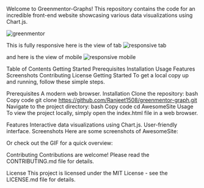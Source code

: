 Welcome to Greenmentor-Graphs! This repository contains the code for an incredible front-end website showcasing various data visualizations using Chart.js.

![greenmentor](https://github.com/Ranjeet1508/greenmentor-graph/assets/128625635/ed82eb44-6e4f-4e34-8c60-a5298ae5bb9c)

This is fully responsive here is the view of tab 
![responsive tab](https://github.com/Ranjeet1508/greenmentor-graph/assets/128625635/de865a8a-86eb-42e0-bd38-2cc15dd128d4)

and here is the view of mobile
![responsive mobile](https://github.com/Ranjeet1508/greenmentor-graph/assets/128625635/95f5b2b3-0944-4786-a526-ed26cdc433eb)




Table of Contents
Getting Started
Prerequisites
Installation
Usage
Features
Screenshots
Contributing
License
Getting Started
To get a local copy up and running, follow these simple steps.

Prerequisites
A modern web browser.
Installation
Clone the repository:
bash
Copy code
git clone https://github.com/Ranjeet1508/greenmentor-graph.git
Navigate to the project directory:
bash
Copy code
cd AwesomeSite
Usage
To view the project locally, simply open the index.html file in a web browser.

Features
Interactive data visualizations using Chart.js.
User-friendly interface.
Screenshots
Here are some screenshots of AwesomeSite:



Or check out the GIF for a quick overview:


Contributing
Contributions are welcome! Please read the CONTRIBUTING.md file for details.

License
This project is licensed under the MIT License - see the LICENSE.md file for details.

